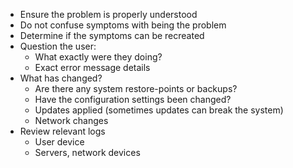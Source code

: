 
- Ensure the problem is properly understood
- Do not confuse symptoms with being the problem
- Determine if the symptoms can be recreated
- Question the user:
  - What exactly were they doing?
  - Exact error message details
- What has changed?
  - Are there any system restore-points or backups?
  - Have the configuration settings been changed?
  - Updates applied (sometimes updates can break the system)
  - Network changes
- Review relevant logs
  - User device
  - Servers, network devices
